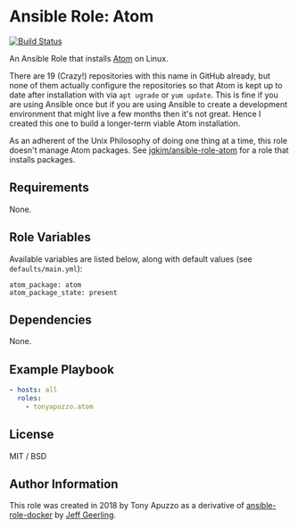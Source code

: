 # Ansible Role: Atom

[![Build Status](https://travis-ci.org/TonyApuzzo/ansible-role-atom.svg?branch=master)](https://travis-ci.org/TonyApuzzo/ansible-role-atom)

An Ansible Role that installs [Atom](https://www.atom.io) on Linux.

There are 19 (Crazy!) repositories with this name in GitHub already, but none of them actually configure the repositories so that Atom is kept up to date after installation with via `apt ugrade` or `yum update`.  This is fine if you are using Ansible once but if you are using Ansible to create a development environment that might live a few months then it's not great.  Hence I created this one to build a longer-term viable Atom installation.

As an adherent of the Unix Philosophy of doing one thing at a time, this role doesn't manage Atom packages.  See [jgkim/ansible-role-atom](https://github.com/jgkim/ansible-role-atom) for a role that installs packages.

## Requirements

None.

## Role Variables

Available variables are listed below, along with default values (see `defaults/main.yml`):

    atom_package: atom
    atom_package_state: present

## Dependencies

None.

## Example Playbook

```yaml
- hosts: all
  roles:
    - tonyapuzzo.atom
```

## License

MIT / BSD

## Author Information

This role was created in 2018 by Tony Apuzzo as a derivative of [ansible-role-docker](https://github.com/geerlingguy/ansible-role-docker) by [Jeff Geerling](https://www.jeffgeerling.com/).
